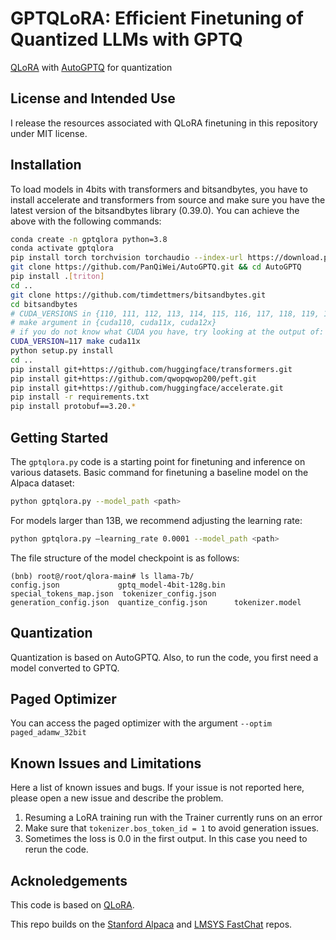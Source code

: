 

# GPTQLoRA: Efficient Finetuning of Quantized LLMs with GPTQ

[QLoRA](https://arxiv.org/abs/2305.14314) with [AutoGPTQ](https://github.com/PanQiWei/AutoGPTQ) for quantization

## License and Intended Use
I release the resources associated with QLoRA finetuning in this repository under MIT license.

## Installation
To load models in 4bits with transformers and bitsandbytes, you have to install accelerate and transformers from source and make sure you have the latest version of the bitsandbytes library (0.39.0). You can achieve the above with the following commands:
```bash
conda create -n gptqlora python=3.8
conda activate gptqlora
pip install torch torchvision torchaudio --index-url https://download.pytorch.org/whl/cu117
git clone https://github.com/PanQiWei/AutoGPTQ.git && cd AutoGPTQ
pip install .[triton]
cd ..
git clone https://github.com/timdettmers/bitsandbytes.git
cd bitsandbytes
# CUDA_VERSIONS in {110, 111, 112, 113, 114, 115, 116, 117, 118, 119, 120, 120}
# make argument in {cuda110, cuda11x, cuda12x}
# if you do not know what CUDA you have, try looking at the output of: python -m bitsandbytes
CUDA_VERSION=117 make cuda11x
python setup.py install
cd ..
pip install git+https://github.com/huggingface/transformers.git
pip install git+https://github.com/qwopqwop200/peft.git
pip install git+https://github.com/huggingface/accelerate.git
pip install -r requirements.txt
pip install protobuf==3.20.*
```

## Getting Started
The `gptqlora.py` code is a starting point for finetuning and inference on various datasets.
Basic command for finetuning a baseline model on the Alpaca dataset:
```bash
python gptqlora.py --model_path <path>
```

For models larger than 13B, we recommend adjusting the learning rate:
```bash
python gptqlora.py –learning_rate 0.0001 --model_path <path>
```

The file structure of the model checkpoint is as follows:
```
(bnb) root@/root/qlora-main# ls llama-7b/
config.json             gptq_model-4bit-128g.bin  special_tokens_map.json  tokenizer_config.json
generation_config.json  quantize_config.json      tokenizer.model
```
## Quantization
Quantization is based on AutoGPTQ. Also, to run the code, you first need a model converted to GPTQ.

## Paged Optimizer
You can access the paged optimizer with the argument `--optim paged_adamw_32bit`

## Known Issues and Limitations
Here a list of known issues and bugs. If your issue is not reported here, please open a new issue and describe the problem.

1. Resuming a LoRA training run with the Trainer currently runs on an error
2. Make sure that `tokenizer.bos_token_id = 1` to avoid generation issues.
3. Sometimes the loss is 0.0 in the first output. In this case you need to rerun the code.

## Acknoledgements
This code is based on [QLoRA](https://github.com/artidoro/qlora).

This repo builds on the [Stanford Alpaca](https://github.com/tatsu-lab/stanford_alpaca) and [LMSYS FastChat](https://github.com/lm-sys/FastChat) repos.
